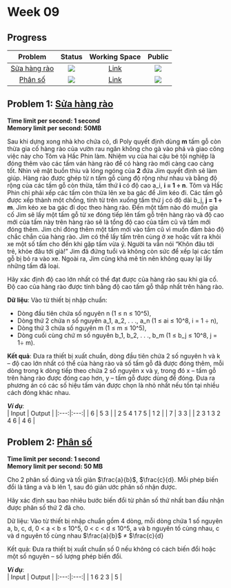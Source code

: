 # Week 09

## Progress
| Problem | Status | Working Space | Public |
|:---:|:---:|:--:|:--:|
| [Sửa hàng rào](https://khmt.uit.edu.vn/wecode/cs112.2021/assignment/6/6) | ![](https://img.shields.io/badge/-Accepted-brightgreen) | [Link]() | ![](https://img.shields.io/badge/-YES-brightgreen)   
| [Phân số](https://khmt.uit.edu.vn/wecode/cs112.2021/assignment/6/13) | ![](https://img.shields.io/badge/-Accepted-brightgreen) | [Link](https://colab.research.google.com/drive/1K3UZNH6G5nwvFdQgAp7wdbCa2l-7wf_J?usp=sharing#scrollTo=f6ISlGq6PYZc)  | ![](https://img.shields.io/badge/-YES-brightgreen)    

## Problem 1: [Sửa hàng rào](https://khmt.uit.edu.vn/wecode/cs112.2021/assignment/6/6)
**Time limit per second: 1 second**   
**Memory limit per second: 50MB**    

Sau khi dựng xong nhà kho chứa cỏ, dì Poly quyết định dùng **m** tấm gỗ còn thừa gia cố hàng rào của vườn rau ngăn không cho gà vào phá và giao công việc này cho Tôm và Hấc Phin làm. Nhiệm vụ của hai cậu bé tội nghiệp là đóng thêm vào các tấm ván hàng rào để có hàng rào mới càng cao càng tốt. Nhìn vẽ mặt buồn thiu và lóng ngóng của **2** đứa Jim quyết định sẽ làm giúp. Hàng rào được ghép từ n tấm gỗ cùng độ rộng như nhau và bằng độ rộng của các tấm gỗ còn thừa, tấm thứ **i** có độ cao a_i, **i = 1 ÷ n**. Tôm và Hấc Phin chỉ phải xếp các tấm còn thừa lên xe ba gác để Jim kéo đi. Các tấm gỗ được xếp thành một chồng, tính từ trên xuống tấm thứ j có độ dài b_j, **j = 1 ÷ m**. Jim kéo xe ba gác đi dọc theo hàng rào. Đến một tấm nào đó muốn gia cố Jim sẽ lấy một tấm gỗ từ xe đóng tiếp lên tấm gỗ trên hàng rào và độ cao mới của tấm này trên hàng rào sẽ là tổng độ cao của tấm cũ và tấm mới đóng thêm. Jim chỉ đóng thêm một tấm mới vào tấm cũ vì muốn đảm bảo độ chắc chắn của hàng rào. Jim có thể lấy tấm trên cùng ở xe hoặc vất ra khỏi xe một số tấm cho đến khi gặp tấm vừa ý. Người ta vẫn nói “Khôn đâu tới trẻ, khỏe đâu tới già!”  Jim đã đứng tuổi và không còn sức để xếp lại các tấm gỗ bị bỏ ra vào xe. Ngoài ra, Jim cũng khá mê tín nên không quay lại lấy những tấm đã loại.       

Hãy xác định độ cao lớn nhất có thể đạt được của hàng rào sau khi gia cố. Độ cao của hàng rào được tính bằng độ cao tấm gỗ thấp nhất trên hàng rào.       

**Dữ liệu**: Vào từ thiết bị nhập chuẩn:   

- Dòng đầu tiên chứa số nguyên n (1 ≤ n ≤ 10^5),
- Dòng thứ 2 chứa n số nguyên a_1, a_2, . . ., a_n (1 ≤ ai ≤ 10^8, i = 1 ÷ n),
- Dòng thứ 3 chứa số nguyên m  (1 ≤ m ≤ 10^5),
- Dòng cuối cùng chứ m số nguyên b_1, b_2, . . ., b_m (1 ≤ b_j ≤ 10^8, j = 1÷ m).    

**Kết quả**: Đưa ra thiết bị xuất chuẩn, dòng đầu tiên chứa 2 số nguyên h và k – độ cao lớn nhất có thể của hàng rào và số tấm gỗ đã được đóng thêm, mỗi dòng trong k dòng tiếp theo chứa 2 số nguyên x và y, trong đó x – tấm gỗ trên hàng rào được đóng cao hơn, y – tấm gỗ được dùng để đóng. Đưa ra phương án có các số hiệu tấm ván được chọn là nhỏ nhất nếu tồn tại nhiều cách đóng khác nhau.    

***Ví dụ***:    
| Input | Output |
|:---:|:---:|
| 6 | 5 3 |
| 2 5 4 1 7 5 | 1 2 |
| 7 | 3 3 |
| 2 3 1 3 2 4 6 | 4 6 |

## Problem 2: [Phân số](https://khmt.uit.edu.vn/wecode/cs112.2021/assignment/6/13)     
**Time limit per second: 1 second**    
**Memory limit per second: 50 MB**    

Cho 2 phân số đúng và tối giản $\frac{a}{b}$, $\frac{c}{d}. Mỗi phép biến đổi là tăng a và b lên 1, sau đó giản ước phân số nhận được.

Hãy xác định sau bao nhiêu bước biến đổi từ phân số thứ nhất ban đầu nhận được phân số thứ 2 đã cho.

Dữ liệu: Vào từ thiết bị nhập chuẩn gồm 4 dòng, mỗi dòng chứa 1 số nguyên a, b, c, d, 0 < a < b ≤ 10^5, 0 < c < d ≤ 10^5, a và b nguyên tố cùng nhau, c và d nguyên tố cùng nhau $\frac{a}{b}$ ≠ $\frac{c}{d}     

Kết quả: Đưa ra thiết bị xuất chuẩn số 0 nếu không có cách biến đổi hoặc một số nguyên – số lượng phép biến đổi.    

***Ví dụ***:    
| Input | Output |
|:---:|:---:|
| 1 6 2 3 | 5 |


